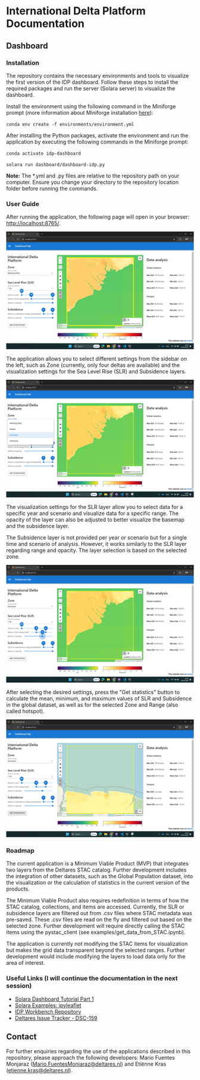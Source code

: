 # International Delta Platform Documentation

## Dashboard
### Installation
The repository contains the necessary environments and tools to visualize the first version of the IDP dashboard. Follow these steps to install the required packages and run the server (Solara server) to visualize the dashboard.

Install the environment using the following command in the Miniforge prompt (more information about Miniforge installation [here](https://github.com/conda-forge/miniforge)):
```
conda env create -f environments/environment.yml
```

After installing the Python packages, activate the environment and run the application by executing the following commands in the Miniforge prompt:
```
conda activate idp-dashboard
```
```
solara run dashboard/dashboard-idp.py
```

**Note:** The *.yml and .py files are relative to the repository path on your computer. Ensure you change your directory to the repository location folder before running the commands. 

### User Guide 
After running the application, the following page will open in your browser: [http://localhost:8765/](http://localhost:8765/).

![Table Description](images/idp-1.png)

The application allows you to select different settings from the sidebar on the left, such as Zone (currently, only four deltas are available) and the visualization settings for the Sea Level Rise (SLR) and Subsidence layers.

![Table Description](images/idp-2.png)

The visualization settings for the SLR layer allow you to select data for a specific year and scenario and visualize data for a specific range. The opacity of the layer can also be adjusted to better visualize the basemap and the subsidence layer.

The Subsidence layer is not provided per year or scenario but for a single time and scenario of analysis. However, it works similarly to the SLR layer regarding range and opacity. The layer selection is based on the selected zone.

![Table Description](images/idp-3.png)

After selecting the desired settings, press the "Get statistics" button to calculate the mean, minimum, and maximum values of SLR and Subsidence in the global dataset, as well as for the selected Zone and Range (also called hotspot).

![Table Description](images/idp-4.png)

### Roadmap
The current application is a Minimum Viable Product (MVP) that integrates two layers from the Deltares STAC catalog. Further development includes the integration of other datasets, such as the Global Population dataset, into the visualization or the calculation of statistics in the current version of the products.

The Minimum Viable Product also requires redefinition in terms of how the STAC catalog, collections, and items are accessed. Currently, the SLR or subsidence layers are filtered out from .csv files where STAC metadata was pre-saved. These .csv files are read on the fly and filtered out based on the selected zone. Further development will require directly calling the STAC items using the pystac_client (see examples/get_data_from_STAC.ipynb).

The application is currently not modifying the STAC items for visualization but makes the grid data transparent beyond the selected ranges. Further development would include modifying the layers to load data only for the area of interest.

### Useful Links (I will continue the documentation in the next session)
- [Solara Dashboard Tutorial Part 1](https://solara.dev/documentation/getting_started/tutorials/jupyter-dashboard-part1)
- [Solara Examples: ipyleaflet](https://solara.dev/documentation/examples/libraries/ipyleaflet)
- [IDP Workbench Repository](https://github.com/Deltares-research/IDP-workbench)
- [Deltares Issue Tracker - DSC-159](https://issuetracker.deltares.nl/browse/DSC-159)

## Contact
For further enquiries regarding the use of the applications described in this repository, please approach the following developers: Mario Fuentes Monjaraz (Mario.FuentesMonjaraz@deltares.nl) and Etiënne Kras (etienne.kras@deltares.nl). 
